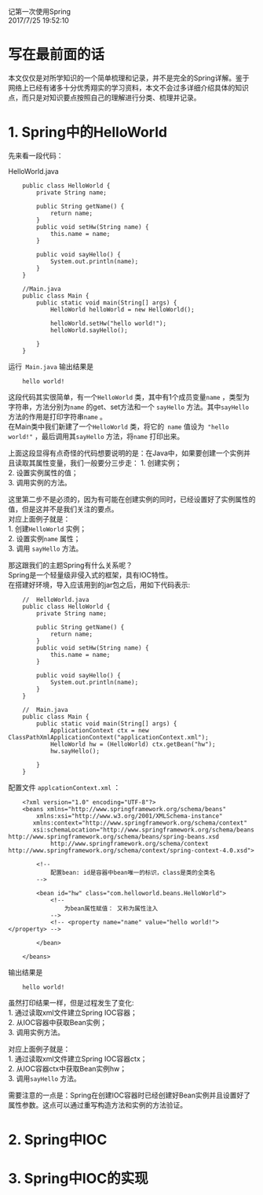 记第一次使用Spring    
2017/7/25 19:52:10  
# 写在最前面的话   
  本文仅仅是对所学知识的一个简单梳理和记录，并不是完全的Spring详解。鉴于网络上已经有诸多十分优秀翔实的学习资料，本文不会过多详细介绍具体的知识点，而只是对知识要点按照自己的理解进行分类、梳理并记录。    
# 1. Spring中的HelloWorld     
先来看一段代码：

HelloWorld.java

        public class HelloWorld {
            private String name;
            
            public String getName() {
                return name;
            }
            public void setHw(String name) {
                this.name = name;
            }
            
            public void sayHello() {
                System.out.println(name);
            }
        }
        
        //Main.java
        public class Main {
            public static void main(String[] args) {
                HelloWorld helloWorld = new HelloWorld();
                
                helloWorld.setHw("hello world!");
                helloWorld.sayHello();
                
            }
        }
        
运行` Main.java` 输出结果是

        hello world!

这段代码其实很简单，有一个`HelloWorld` 类，其中有1个成员变量`name` ，类型为字符串，方法分别为`name` 的get、set方法和一个 `sayHello` 方法。其中`sayHello` 方法的作用是打印字符串`name` 。    
在Main类中我们新建了一个`HelloWorld` 类，将它的` name` 值设为` "hello world!"` ，最后调用其`sayHello` 方法，将`name` 打印出来。  


上面这段显得有点奇怪的代码想要说明的是：在Java中，如果要创建一个实例并且读取其属性变量，我们一般要分三步走：
    1. 创建实例；    
    2. 设置实例属性的值；  
    3. 调用实例的方法。    
    
这里第二步不是必须的，因为有可能在创建实例的同时，已经设置好了实例属性的值，但是这并不是我们关注的要点。    
对应上面例子就是：   
    1. 创建`HelloWorld` 实例；    
    2. 设置实例`name` 属性；  
    3. 调用 `sayHello` 方法。    

那这跟我们的主题Spring有什么关系呢？   
Spring是一个轻量级非侵入式的框架，具有IOC特性。    
在搭建好环境，导入应该用到的jar包之后，用如下代码表示:    
    
        //  HelloWorld.java
        public class HelloWorld {
            private String name;
            
            public String getName() {
                return name;
            }
            public void setHw(String name) {
                this.name = name;
            }
            
            public void sayHello() {
                System.out.println(name);
            }
        }
        
        //  Main.java
        public class Main {
            public static void main(String[] args) {
                ApplicationContext ctx = new ClassPathXmlApplicationContext("applicationContext.xml");
                HelloWorld hw = (HelloWorld) ctx.getBean("hw");
                hw.sayHello();
                
            }
        }
        
配置文件 `applcationContext.xml` ：

        <?xml version="1.0" encoding="UTF-8"?>
        <beans xmlns="http://www.springframework.org/schema/beans"
            xmlns:xsi="http://www.w3.org/2001/XMLSchema-instance"
           xmlns:context="http://www.springframework.org/schema/context"
           xsi:schemaLocation="http://www.springframework.org/schema/beans http://www.springframework.org/schema/beans/spring-beans.xsd
                http://www.springframework.org/schema/context http://www.springframework.org/schema/context/spring-context-4.0.xsd">
        
            <!-- 
                配置bean: id是容器中bean唯一的标识，class是类的全类名 
            -->
           
            <bean id="hw" class="com.helloworld.beans.HelloWorld">
                <!-- 
                    为bean属性赋值： 又称为属性注入 
                -->
                <!-- <property name="name" value="hello world!"></property> -->
                
            </bean>
        
        </beans>
输出结果是

        hello world!

虽然打印结果一样，但是过程发生了变化:  
    1. 通过读取xml文件建立Spring IOC容器；     
    2. 从IOC容器中获取Bean实例；     
    3. 调用实例方法。  

对应上面例子就是：   
    1. 通过读取xml文件建立Spring IOC容器ctx；    
    2. 从IOC容器ctx中获取Bean实例hw；  
    3. 调用`sayHello` 方法。
        
需要注意的一点是：Spring在创建IOC容器时已经创建好Bean实例并且设置好了属性参数。这点可以通过重写构造方法和实例的方法验证。  


# 2. Spring中IOC     



# 3. Spring中IOC的实现     
